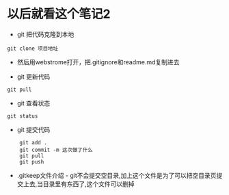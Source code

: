 # 以后就看这个笔记2

* git 把代码克隆到本地
```
git clone 项目地址
```

* 然后用webstrome打开，把.gitignore和readme.md复制进去

* git 更新代码
```
git pull
```

* git 查看状态
```
git status
```
 
* git 提交代码
```
    git add .
    git commit -m 这次做了什么
    git pull
    git push
```


* .gitkeep文件介绍 - git不会提交空目录,加上这个文件是为了可以把空目录页提交上去,当目录里有东西了,这个文件可以删掉